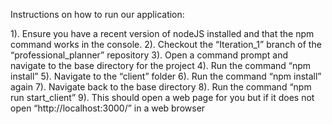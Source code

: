 Instructions on how to run our application:

1). Ensure you have a recent version of nodeJS installed and that the npm command works in the console.
2). Checkout the “Iteration_1” branch of the “professional_planner” repository
3). Open a command prompt and navigate to the base directory for the project
4). Run the command “npm install”
5). Navigate to the “client” folder
6). Run the command “npm install” again
7). Navigate back to the base directory
8). Run the command “npm run start_client”
9). This should open a web page for you but if it does not open “http://localhost:3000/” in a web browser
